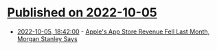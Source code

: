 # [Published on 2022-10-05](index.md)

* [2022-10-05, 18:42:00](https://apple.slashdot.org/story/22/10/05/1429222/apples-app-store-revenue-fell-last-month-morgan-stanley-says?utm_source=rss1.0mainlinkanon&utm_medium=feed) - [Apple's App Store Revenue Fell Last Month, Morgan Stanley Says](https://apple.slashdot.org/story/22/10/05/1429222/apples-app-store-revenue-fell-last-month-morgan-stanley-says?utm_source=rss1.0mainlinkanon&utm_medium=feed)
